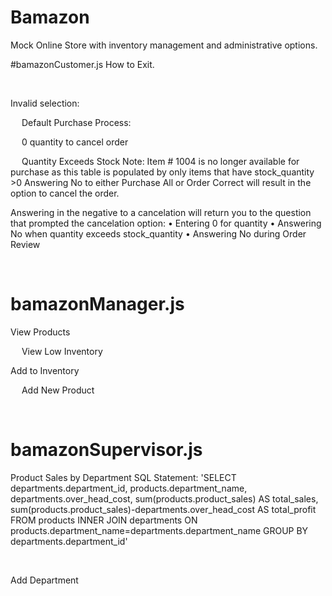 # Bamazon
Mock Online Store with inventory management and administrative options.

#bamazonCustomer.js
How to Exit.
 
 

Invalid selection:
 
 
Default Purchase Process:
 
 
0 quantity to cancel order
 
 
Quantity Exceeds Stock
Note: Item # 1004 is no longer available for purchase as this table is populated by only items that have stock_quantity >0 
Answering No to either Purchase All or Order Correct will result in the option to cancel the order.
 
 
Answering in the negative to a cancelation will return you to the question that prompted the cancelation option:
• Entering 0 for quantity
• Answering No when quantity exceeds stock_quantity
• Answering No during Order Review
 
 
# bamazonManager.js
View Products
 
 
View Low Inventory
 
Add to Inventory
 
 
Add New Product
 
 
# bamazonSupervisor.js
Product Sales by Department
SQL Statement:
'SELECT departments.department_id, products.department_name, departments.over_head_cost, sum(products.product_sales) AS total_sales, sum(products.product_sales)-departments.over_head_cost AS total_profit FROM products INNER JOIN departments ON products.department_name=departments.department_name GROUP BY departments.department_id'
 
 

Add Department
 
 

